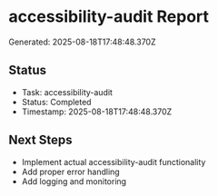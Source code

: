 # accessibility-audit Report

Generated: 2025-08-18T17:48:48.370Z

## Status
- Task: accessibility-audit
- Status: Completed
- Timestamp: 2025-08-18T17:48:48.370Z

## Next Steps
- Implement actual accessibility-audit functionality
- Add proper error handling
- Add logging and monitoring
